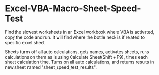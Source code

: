 # Excel-VBA-Macro-Sheet-Speed-Test
Find the slowest worksheets in an Excel workbook where VBA is activated, copy the code and run. It will find where the bottle neck is if related to specific excel sheet

Sheets turns off all auto calculations, gets names, activates sheets, runs calculations on them as is using Calculate Sheet(Shift + F9), times each sheet calculation time. Turns on all auto calculations, and returns results in new sheet named "sheet_speed_test_results".
